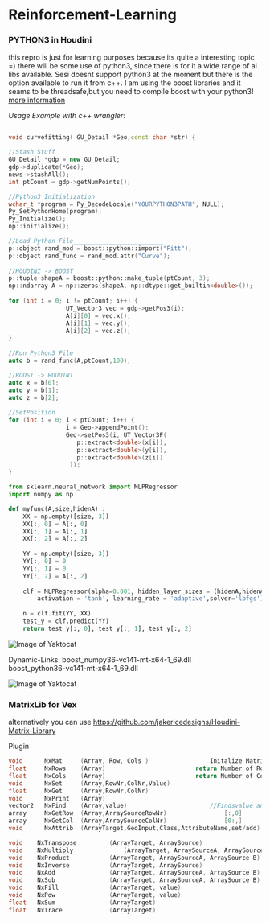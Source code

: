# Reinforcement-Learning

### PYTHON3 in Houdini
this repro is just for learning purposes because its quite a interesting topic =) there will be some use of python3, since there is for it a wide range of ai libs available. 
Sesi doesnt support python3 at the moment but there is the option available to run
it from c++. I am using the boost libraries and it seams to be threadsafe,but you need to compile boost with your python3! [more information](https://www.boost.org/doc/libs/1_66_0/libs/python/doc/html/index.html)


*Usage Example with c++ wrangler*:

```c++

void curvefitting( GU_Detail *Geo,const char *str) {

//Stash Stuff
GU_Detail *gdp = new GU_Detail;
gdp->duplicate(*Geo);
news->stashAll();
int ptCount = gdp->getNumPoints();

//Python3 Initialization
wchar_t *program = Py_DecodeLocale("YOURPYTHON3PATH", NULL);
Py_SetPythonHome(program);
Py_Initialize();
np::initialize();

//Load Python File_________________________ 
p::object rand_mod = boost::python::import("Fitt");
p::object rand_func = rand_mod.attr("Curve");
        
//HOUDINI -> BOOST                            
p::tuple shapeA = boost::python::make_tuple(ptCount, 3);
np::ndarray A = np::zeros(shapeA, np::dtype::get_builtin<double>());
                                
for (int i = 0; i != ptCount; i++) {
                UT_Vector3 vec = gdp->getPos3(i);
                A[i][0] = vec.x();
                A[i][1] = vec.y();
                A[i][2] = vec.z();
}
          
//Run Python3 File     
auto b = rand_func(A,ptCount,100);

//BOOST -> HOUDINI   
auto x = b[0];
auto y = b[1];
auto z = b[2];        
      
//SetPosition   
for (int i = 0; i < ptCount; i++) {
                i = Geo->appendPoint();
                Geo->setPos3(i, UT_Vector3F(
                   p::extract<double>(x[i]),
                   p::extract<double>(y[i]),
                   p::extract<double>(z[i])
                 ));                    
}

```
```python
from sklearn.neural_network import MLPRegressor
import numpy as np

def myfunc(A,size,hidenA) :
	XX = np.empty([size, 3])
	XX[:, 0] = A[:, 0]
	XX[:, 1] = A[:, 1]
	XX[:, 2] = A[:, 2]
	
	YY = np.empty([size, 3])
	YY[:, 0] = 0
	YY[:, 1] = 0
	YY[:, 2] = A[:, 2]
	
	clf = MLPRegressor(alpha=0.001, hidden_layer_sizes = (hidenA,hidenA), max_iter = 50000, 
        activation = 'tanh', learning_rate = 'adaptive',solver='lbfgs')
	
	n = clf.fit(YY, XX)
	test_y = clf.predict(YY)
	return test_y[:, 0], test_y[:, 1], test_y[:, 2]

````
![Image of Yaktocat](https://i.ibb.co/QYxhVYT/fit.png)



Dynamic-Links:
boost_numpy36-vc141-mt-x64-1_69.dll    
boost_python36-vc141-mt-x64-1_69.dll

![Image of Yaktocat](https://i.ibb.co/8xmdnLD/Unbenannts.png)





### MatrixLib for Vex  

alternatively you can use https://github.com/jakericedesigns/Houdini-Matrix-Library

Plugin
```c++
void      NxMat		(Array, Row, Cols )					Initalize Matrix
float     NxRows	(Array)							return Number of Rows Matrix
float     NxCols 	(Array)							return Number of Cols Matrix
void      NxSet		(Array,RowNr,ColNr,Value) 				
float     NxGet		(Array,RowNr,ColNr) 			
void   	  NxPrint	(Array)
vector2   NxFind	(Array,value) 						//Findsvalue and returns row col	
array 	  NxGetRow	(Array,ArraySourceRowNr) 				[:,0]
array 	  NxGetCol	(Array,ArraySourceColNr)				[0:,]
void      NxAttrib 	(ArrayTarget,GeoInput,Class,AttributeName,set/add)   	

void	NxTranspose			(ArrayTarget, ArraySource) 
void	NxMultiply  			(ArrayTarget, ArraySourceA, ArraySource B)   A * B
void	NxProduct			(ArrayTarget, ArraySourceA, ArraySource B)   hadmard product 
void	NxInverse			(ArrayTarget, ArraySource)
void	NxAdd				(ArrayTarget, ArraySourceA, ArraySource B)    A+B
void	NxSub				(ArrayTarget, ArraySourceA, ArraySource B)    A-B
void	NxFill				(ArrayTarget, value)
void  	NxPow				(ArrayTarget, value) 
float 	NxSum 				(ArrayTarget)            
float 	NxTrace				(ArrayTarget)	 
````
